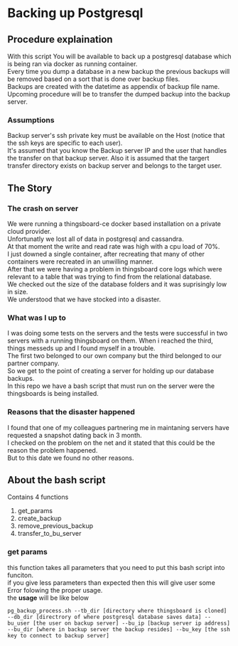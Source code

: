 # Backing up Postgresql  

## Procedure explaination  

With this script You will be available to back up a postgresql database which is being ran via docker as running container.  
Every time you dump a database in a new backup the previous backups will be removed based on a sort that is done over backup files.  
Backups are created with the datetime as appendix of backup file name.  
Upcoming procedure will be to transfer the dumped backup into the backup server.  

### Assumptions 
Backup server's ssh private key must be available on the Host (notice that the ssh keys are specific to each user).  
It's assumed that you know the Backup server IP and the user that handles the transfer on that backup server. Also it is assumed that
the targert transfer directory exists on backup server and belongs to the target user.  

## The Story  

### The crash on server  

We were running a thingsboard-ce docker based installation on a private cloud provider.  
Unfortunatly we lost all of data in postgresql and cassandra.  
At that moment the write and read rate was high with a cpu load of 70%.  
I just downed a single container, after recreating that many of other containers were recreated in an unwilling manner.  
After that we were having a problem in thingsboard core logs which were relevant to a table that was trying to find from the relational database.  
We checked out the size of the database folders and it was suprisingly low in size.  
We understood that we have stocked into a disaster.  
### What was I up to  

I was doing some tests on the servers and the tests were successful in two servers with a running thingsboard on them. When i reached the third, things messeds up and I found myself in a trouble.  
The first two belonged to our own company but the third belonged to our partner company.  
So we get to the point of creating a server for holding up our database backups.  
In this repo we have a bash script that must run on the server were the thingsboards is being installed.  

### Reasons that the disaster happened  

I found that one of my colleagues partnering me in maintaning servers have requested a snapshot dating back in 3 month.  
I checked on the problem on the net and it stated that this could be the reason the problem happened.  
But to this date we found no other reasons.  

## About the bash script  

Contains 4 functions  
1. get_params  
2. create_backup   
3. remove_previous_backup  
4. transfer_to_bu_server  

### get params  
this function takes all parameters that you need to put this bash script into funciton.  
if you give less parameters than expected then this will give user some Error folowing the proper usage.  
the **usage** will be like below  
```
pg_backup_process.sh --tb_dir [directory where thingsboard is cloned] --db_dir [directrory of where postgresql database saves data] --bu_user [the user on backup server] --bu_ip [backup server ip address] --bu_dir [where in backup server the backup resides] --bu_key [the ssh key to connect to backup server]
```  



 
